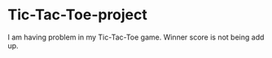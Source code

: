 # Tic-Tac-Toe-project
I am having problem in my Tic-Tac-Toe game. Winner score  is not being add up.
